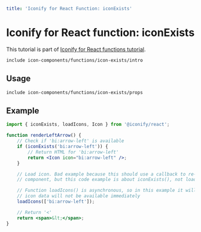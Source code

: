 ```yaml
title: 'Iconify for React Function: iconExists'
```

# Iconify for React function: iconExists

This tutorial is part of [Iconify for React functions tutorial](./index.md#functions).

`include icon-components/functions/icon-exists/intro`

## Usage

`include icon-components/functions/icon-exists/props`

## Example

```jsx
import { iconExists, loadIcons, Icon } from '@iconify/react';

function renderLeftArrow() {
	// Check if 'bi:arrow-left' is available
	if (iconExists('bi:arrow-left')) {
		// Return HTML for 'bi:arrow-left'
		return <Icon icon="bi:arrow-left" />;
	}

	// Load icon. Bad example because this should use a callback to re-render arrow in a stateful
	// component, but this code example is about iconExists(), not loadIcons()

	// Function loadIcons() is asynchronous, so in this example it will only trigger loading, but
	// icon data will not be available immediately
	loadIcons(['bi:arrow-left']);

	// Return '<'
	return <span>&lt;</span>;
}
```
